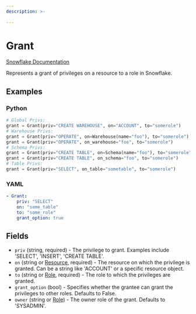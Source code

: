 ```yaml
---
description: >-
  
---
```


# Grant

[Snowflake Documentation](https://docs.snowflake.com/en/sql-reference/sql/grant-privilege)

Represents a grant of privileges on a resource to a role in Snowflake.


## Examples

### Python

```python
# Global Privs:
grant = Grant(priv="CREATE WAREHOUSE", on="ACCOUNT", to="somerole")
# Warehouse Privs:
grant = Grant(priv="OPERATE", on=Warehouse(name="foo"), to="somerole")
grant = Grant(priv="OPERATE", on_warehouse="foo", to="somerole")
# Schema Privs:
grant = Grant(priv="CREATE TABLE", on=Schema(name="foo"), to="somerole")
grant = Grant(priv="CREATE TABLE", on_schema="foo", to="somerole")
# Table Privs:
grant = Grant(priv="SELECT", on_table="sometable", to="somerole")
```


### YAML

```yaml
- Grant:
    priv: "SELECT"
    on: "some_table"
    to: "some_role"
    grant_option: true
```


## Fields

* `priv` (string, required) - The privilege to grant. Examples include 'SELECT', 'INSERT', 'CREATE TABLE'.
* `on` (string or [Resource](resource.md), required) - The resource on which the privilege is granted. Can be a string like 'ACCOUNT' or a specific resource object.
* `to` (string or [Role](role.md), required) - The role to which the privileges are granted.
* `grant_option` (bool) - Specifies whether the grantee can grant the privileges to other roles. Defaults to False.
* `owner` (string or [Role](role.md)) - The owner role of the grant. Defaults to 'SYSADMIN'.


